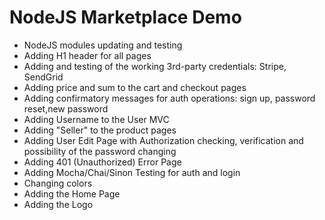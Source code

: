 # NodeJS Marketplace Demo

- NodeJS modules updating and testing
- Adding H1 header for all pages
- Adding and testing of the working 3rd-party credentials: Stripe, SendGrid
- Adding price and sum to the cart and checkout pages
- Adding confirmatory messages for auth operations: sign up, password reset,new password
- Adding Username to the User MVC
- Adding "Seller" to the product pages
- Adding User Edit Page with Authorization checking, verification and possibility of the password changing
- Adding 401 (Unauthorized) Error Page
- Adding Mocha/Chai/Sinon Testing for auth and login
- Changing colors
- Adding the Home Page
- Adding the Logo
